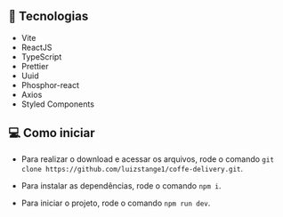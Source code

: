 ## 🚀 Tecnologias

- Vite
- ReactJS
- TypeScript
- Prettier
- Uuid
- Phosphor-react
- Axios
- Styled Components

## 💻 Como iniciar

- Para realizar o download e acessar os arquivos, rode o comando `git clone https://github.com/luizstange1/coffe-delivery.git`.

- Para instalar as dependências, rode o comando `npm i`.

- Para iniciar o projeto, rode o comando `npm run dev`.
